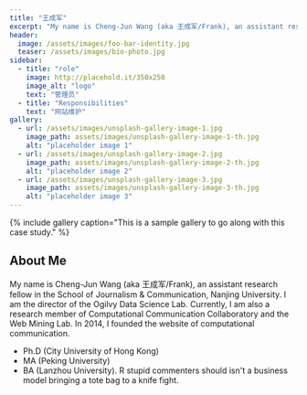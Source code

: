 ```yaml
---
title: "王成军"
excerpt: "My name is Cheng-Jun Wang (aka 王成军/Frank), an assistant research fellow in the School of Journalism & Communication, Nanjing University."
header:
  image: /assets/images/foo-bar-identity.jpg
  teaser: /assets/images/bio-photo.jpg
sidebar:
  - title: "role"
    image: http://placehold.it/350x250
    image_alt: "logo"
    text: "管理员"
  - title: "Responsibilities"
    text: "网站维护"
gallery:
  - url: /assets/images/unsplash-gallery-image-1.jpg
    image_path: assets/images/unsplash-gallery-image-1-th.jpg
    alt: "placeholder image 1"
  - url: /assets/images/unsplash-gallery-image-2.jpg
    image_path: assets/images/unsplash-gallery-image-2-th.jpg
    alt: "placeholder image 2"
  - url: /assets/images/unsplash-gallery-image-3.jpg
    image_path: assets/images/unsplash-gallery-image-3-th.jpg
    alt: "placeholder image 3"
---
```



{% include gallery caption="This is a sample gallery to go along with this case study." %}

## About Me
My name is Cheng-Jun Wang (aka 王成军/Frank), an assistant research fellow in the School of Journalism & Communication, Nanjing University. I am the director of the Ogilvy Data Science Lab. Currently, I am also a research member of Computational Communication Collaboratory and the Web Mining Lab. In 2014, I founded the website of computational communication.

- Ph.D (City University of Hong Kong)
- MA (Peking University)
- BA (Lanzhou University).
R stupid commenters should isn't a business model bringing a tote bag to a knife fight.
